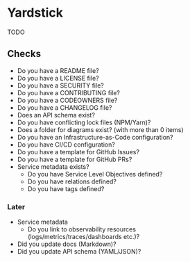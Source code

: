 # Yardstick

TODO

## Checks

- Do you have a README file?
- Do you have a LICENSE file?
- Do you have a SECURITY file?
- Do you have a CONTRIBUTING file?
- Do you have a CODEOWNERS file?
- Do you have a CHANGELOG file?
- Does an API schema exist?
- Do you have conflicting lock files (NPM/Yarn)?
- Does a folder for diagrams exist? (with more than 0 items)
- Do you have an Infrastructure-as-Code configuration?
- Do you have CI/CD configuration?
- Do you have a template for GitHub Issues?
- Do you have a template for GitHub PRs?
- Service metadata exists?
  - Do you have Service Level Objectives defined?
  - Do you have relations defined?
  - Do you have tags defined?

### Later

- Service metadata
  - Do you link to observability resources (logs/metrics/traces/dashboards etc.)?
- Did you update docs (Markdown)?
- Did you update API schema (YAML/JSON)?
